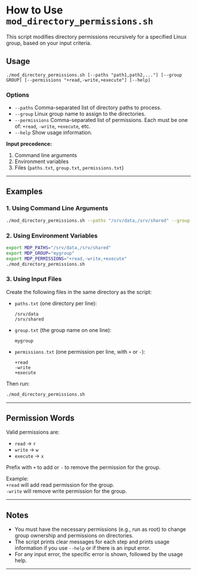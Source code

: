 # How to Use `mod_directory_permissions.sh`

This script modifies directory permissions recursively for a specified Linux group, based on your input criteria.

## Usage

```
./mod_directory_permissions.sh [--paths "path1,path2,..."] [--group GROUP] [--permissions "+read,-write,+execute"] [--help]
```

### Options

- `--paths`         Comma-separated list of directory paths to process.
- `--group`         Linux group name to assign to the directories.
- `--permissions`   Comma-separated list of permissions. Each must be one of: `+read`, `-write`, `+execute`, etc.
- `--help`          Show usage information.

**Input precedence:**  
1. Command line arguments  
2. Environment variables  
3. Files (`paths.txt`, `group.txt`, `permissions.txt`)

---

## Examples

### 1. Using Command Line Arguments

```bash
./mod_directory_permissions.sh --paths "/srv/data,/srv/shared" --group "mygroup" --permissions "+read,-write,+execute"
```

### 2. Using Environment Variables

```bash
export MDP_PATHS="/srv/data,/srv/shared"
export MDP_GROUP="mygroup"
export MDP_PERMISSIONS="+read,-write,+execute"
./mod_directory_permissions.sh
```

### 3. Using Input Files

Create the following files in the same directory as the script:

- `paths.txt` (one directory per line):
    ```
    /srv/data
    /srv/shared
    ```
- `group.txt` (the group name on one line):
    ```
    mygroup
    ```
- `permissions.txt` (one permission per line, with `+` or `-`):
    ```
    +read
    -write
    +execute
    ```

Then run:

```bash
./mod_directory_permissions.sh
```

---

## Permission Words

Valid permissions are:
- `read`    → `r`
- `write`   → `w`
- `execute` → `x`

Prefix with `+` to add or `-` to remove the permission for the group.

Example:  
`+read` will add read permission for the group.  
`-write` will remove write permission for the group.

---

## Notes

- You must have the necessary permissions (e.g., run as root) to change group ownership and permissions on directories.
- The script prints clear messages for each step and prints usage information if you use `--help` or if there is an input error.
- For any input error, the specific error is shown, followed by the usage help.

---
